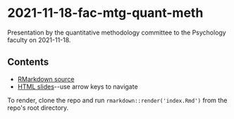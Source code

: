 # 2021-11-18-fac-mtg-quant-meth

Presentation by the quantitative methodology committee to the Psychology faculty on 2021-11-18.

## Contents

- [RMarkdown source](index.Rmd)
- [HTML slides](https://psu-psychology.github.io/2021-11-18-quant-meth/)--use arrow keys to navigate

To render, clone the repo and run `rmarkdown::render('index.Rmd')` from the repo's root directory.
